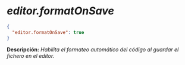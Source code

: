 <!-- Autor: Daniel Benjamin Perez Morales -->
<!-- GitHub: https://github.com/DanielBenjaminPerezMoralesDev13 -->
<!-- GitLab: https://gitlab.com/DanielBenjaminPerezMoralesDev13 -->
<!-- Correo electrónico: danielperezdev@proton.me -->

# ***editor.formatOnSave***

```json
{
  "editor.formatOnSave": true
}
```

**Descripción:** *Habilita el formateo automático del código al guardar el fichero en el editor.*
